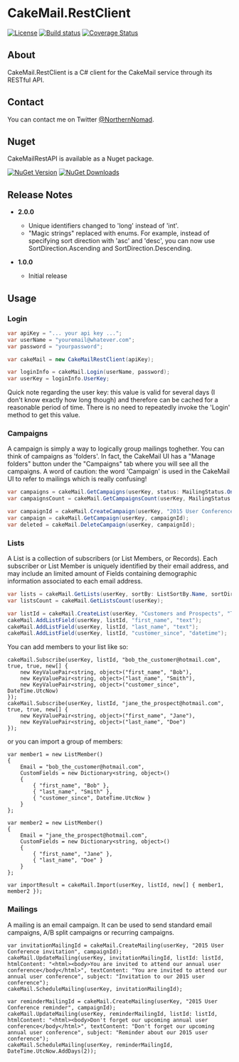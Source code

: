 # CakeMail.RestClient

[![License](https://img.shields.io/badge/license-MIT-blue.svg)](http://jericho.mit-license.org/)
[![Build status](https://ci.appveyor.com/api/projects/status/m8lsx7snrc5jdrdi?svg=true)](https://ci.appveyor.com/project/Jericho/cakemail-restclient)
[![Coverage Status](https://coveralls.io/repos/Jericho/CakeMail.RestClient/badge.svg)](https://coveralls.io/r/Jericho/CakeMail.RestClient)

## About

CakeMail.RestClient is a C# client for the CakeMail service through its RESTful API.

## Contact

You can contact me on Twitter [@NorthernNomad](https://twitter.com/northernnomad).

## Nuget

CakeMailRestAPI is available as a Nuget package.

[![NuGet Version](http://img.shields.io/nuget/v/CakeMail.RestClient.svg)](https://www.nuget.org/packages/CakeMail.RestClient/)
[![NuGet Downloads](http://img.shields.io/nuget/dt/CakeMail.RestClient.svg)](https://www.nuget.org/packages/CakeMail.RestClient/)

## Release Notes

+ **2.0.0**
    - Unique identifiers changed to 'long' instead of 'int'.
    - "Magic strings" replaced with enums. For example, instead of specifying sort direction with 'asc' and 'desc', you can now use SortDirection.Ascending and SortDirection.Descending.


+ **1.0.0**
    - Initial release
 
## Usage

### Login
```csharp
var apiKey = "... your api key ...";
var userName = "youremail@whatever.com";
var password = "yourpassword";

var cakeMail = new CakeMailRestClient(apiKey);

var loginInfo = cakeMail.Login(userName, password);
var userKey = loginInfo.UserKey;
```

Quick note regarding the user key: this value is valid for several days (I don't know exactly how long though) and therefore can be cached for a reasonable period of time. There is no need to repeatedly invoke the 'Login' method to get this value.

### Campaigns

A campaign is simply a way to logically group mailings toghether. You can think of campaigns as 'folders'. In fact, the CakeMail UI has a "Manage folders" button under the "Campaigns" tab where you will see all the campaigns.
A word of caution: the word 'Campaign' is used in the CakeMail UI to refer to mailings which is really confusing!

```csharp
var campaigns = cakeMail.GetCampaigns(userKey, status: MailingStatus.Ongoing, sortBy: MailingSortBy.Name, sortDirection: SortDirection.Ascending, limit: 50, offset: 0);
var campaignsCount = cakeMail.GetCampaignsCount(userKey, MailingStatus.Ongoing);

var campaignId = cakeMail.CreateCampaign(userKey, "2015 User Conference");
var campaign = cakeMail.GetCampaign(userKey, campaignId);
var deleted = cakeMail.DeleteCampaign(userKey, campaignId);

```

### Lists

A List is a collection of subscribers (or List Members, or Records). Each subscriber or List Member is uniquely identified by their email address, and may include an limited amount of Fields containing demographic information associated to each email address.

```csharp
var lists = cakeMail.GetLists(userKey, sortBy: ListSortBy.Name, sortDirection: SortDirection.Descending, limit: 50, offset: 0);
var listsCount = cakeMail.GetListsCount(userKey);

var listId = cakeMail.CreateList(userKey, "Customers and Prospects", "The XYZ Marketing Group", "marketing@yourcompany.com", true);
cakeMail.AddListField(userKey, listId, "first_name", "text");
cakeMail.AddListField(userKey, listId, "last_name", "text");
cakeMail.AddListField(userKey, listId, "customer_since", "datetime");
```

You can add members to your list like so:
```
cakeMail.Subscribe(userKey, listId, "bob_the_customer@hotmail.com", true, true, new[] {
	new KeyValuePair<string, object>("first_name", "Bob"), 
	new KeyValuePair<string, object>("last_name", "Smith"), 
	new KeyValuePair<string, object>("customer_since", DateTime.UtcNow) 
});
cakeMail.Subscribe(userKey, listId, "jane_the_prospect@hotmail.com", true, true, new[] {
	new KeyValuePair<string, object>("first_name", "Jane"), 
	new KeyValuePair<string, object>("last_name", "Doe")
});
```
or you can import a group of members:
```
var member1 = new ListMember()
{
	Email = "bob_the_customer@hotmail.com",
	CustomFields = new Dictionary<string, object>()
	{
		{ "first_name", "Bob" },
		{ "last_name", "Smith" },
		{ "customer_since", DateTime.UtcNow }
	}
};

var member2 = new ListMember()
{
	Email = "jane_the_prospect@hotmail.com",
	CustomFields = new Dictionary<string, object>()
	{
		{ "first_name", "Jane" },
		{ "last_name", "Doe" }
	}
};

var importResult = cakeMail.Import(userKey, listId, new[] { member1, member2 });
```

### Mailings

A mailing is an email campaign. It can be used to send standard email campaigns, A/B split campaigns or recurring campaigns.

```
var invitationMailingId = cakeMail.CreateMailing(userKey, "2015 User Conference invitation", campaignId);
cakeMail.UpdateMailing(userKey, invitationMailingId, listId: listId, htmlContent: "<html><body>You are invited to attend our annual user conference</body</html>", textContent: "You are invited to attend our annual user conference", subject: "Invitation to our 2015 user conference");
cakeMail.ScheduleMailing(userKey, invitationMailingId);

var reminderMailingId = cakeMail.CreateMailing(userKey, "2015 User Conference reminder", campaignId);
cakeMail.UpdateMailing(userKey, reminderMailingId, listId: listId, htmlContent: "<html><body>Don't forget our upcoming annual user conference</body</html>", textContent: "Don't forget our upcoming annual user conference", subject: "Reminder about our 2015 user conference");
cakeMail.ScheduleMailing(userKey, reminderMailingId, DateTime.UtcNow.AddDays(2));
```
